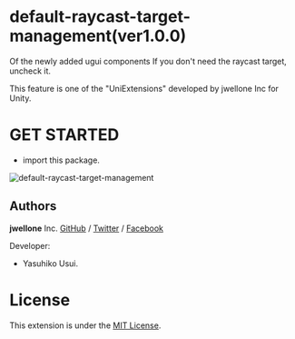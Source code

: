 # default-raycast-target-management(ver1.0.0)
Of the newly added ugui components
If you don't need the raycast target, uncheck it.

This feature is one of the "UniExtensions" developed by jwellone Inc for Unity.


# GET STARTED
- import this package.

![default-raycast-target-management](https://user-images.githubusercontent.com/85072161/127732337-773efbde-906a-4bcc-94ef-07e56b5ca35e.gif)

## Authors
**jwellone** Inc. [GitHub](https://github.com/jwellone/) / [Twitter](https://twitter.com/jwellone) / [Facebook](https://www.facebook.com/Jwellone-Inc-110584057879884/)

Developer:
- Yasuhiko Usui.


# License
This extension is under the [MIT License](https://github.com/jwellone/default-raycast-target-management/blob/main/LICENSE).
